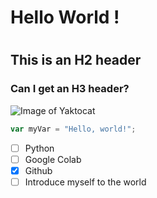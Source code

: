 # Hello World ! <h1>
## This is an H2 header
### Can I get an H3 header?


![Image of Yaktocat](https://octodex.github.com/images/yaktocat.png)

``` javascript
var myVar = "Hello, world!";
```

- [ ] Python
- [ ] Google Colab
- [x] Github
- [ ] Introduce myself to the world
